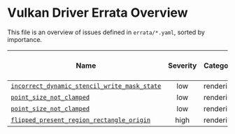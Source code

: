 <!--
GENERATED FILE - DO NOT EDIT.
Generated by scripts/generate.py using data from errata/*.yaml

Copyright 2023 Google LLC

SPDX-License-Identifier: CC-BY-4.0
-->

# Vulkan Driver Errata Overview

This file is an overview of issues defined in `errata/*.yaml`, sorted by importance.

| Name | Severity | Category | Affected Driver | Affected Devices | Affected Platforms | Fixed in latest drivers? |
|------|:--------:|:--------:|:---------------:|:----------------:|:------------------:|:------------------------:|
| [`incorrect_dynamic_stencil_write_mask_state`](incorrect_dynamic_stencil_write_mask_state.md) | low | rendering | ArmProprietary | All | All | Yes |
| [`point_size_not_clamped`](point_size_not_clamped.md) | low | rendering | NvidiaProprietary | All | Linux | Yes |
| [`point_size_not_clamped`](point_size_not_clamped.md) | low | rendering | NvidiaProprietary | All | Windows | Yes |
| [`flipped_present_region_rectangle_origin`](flipped_present_region_rectangle_origin.md) | high | rendering | All | All | Android | No |

